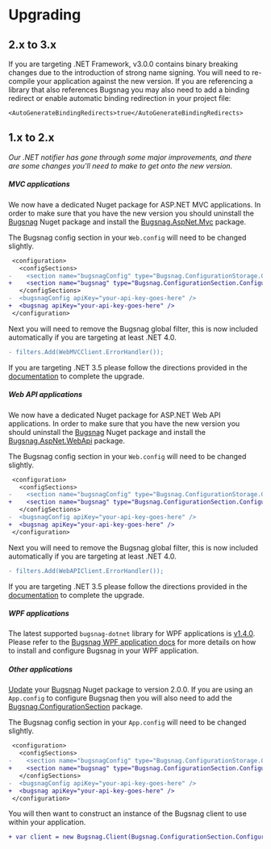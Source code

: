 Upgrading
=========

## 2.x to 3.x

If you are targeting .NET Framework, v3.0.0 contains binary breaking changes due to the introduction of strong name signing. You will need to re-compile your application against the new version. If you are referencing a library that also references Bugsnag you may also need to add a binding redirect or enable automatic binding redirection in your project file:

```
<AutoGenerateBindingRedirects>true</AutoGenerateBindingRedirects>
```

## 1.x to 2.x

*Our .NET notifier has gone through some major improvements, and there are some changes you'll need to make to get onto the new version.*

##### MVC applications

We now have a dedicated Nuget package for ASP.NET MVC applications. In order to make sure that you have the new version you should uninstall the [Bugsnag](https://www.nuget.org/packages/Bugsnag/) Nuget package and install the [Bugsnag.AspNet.Mvc](https://www.nuget.org/packages/Bugsnag.AspNet.Mvc/) package.

The Bugsnag config section in your `Web.config` will need to be changed slightly.

```diff
 <configuration>
   <configSections>
-    <section name="bugsnagConfig" type="Bugsnag.ConfigurationStorage.ConfigSection, Bugsnag" />
+    <section name="bugsnag" type="Bugsnag.ConfigurationSection.Configuration, Bugsnag.ConfigurationSection" />
   </configSections>
-  <bugsnagConfig apiKey="your-api-key-goes-here" />
+  <bugsnag apiKey="your-api-key-goes-here" />
 </configuration>
```

Next you will need to remove the Bugsnag global filter, this is now included automatically if you are targeting at least .NET 4.0.

```diff
- filters.Add(WebMVCClient.ErrorHandler());
```

If you are targeting .NET 3.5 please follow the directions provided in the [documentation](https://docs.bugsnag.com/platforms/dotnet/mvc/#basic-configuration) to complete the upgrade.

##### Web API applications

We now have a dedicated Nuget package for ASP.NET Web API applications. In order to make sure that you have the new version you should uninstall the [Bugsnag](https://www.nuget.org/packages/Bugsnag/) Nuget package and install the [Bugsnag.AspNet.WebApi](https://www.nuget.org/packages/Bugsnag.AspNet.WebApi/) package.

The Bugsnag config section in your `Web.config` will need to be changed slightly.

```diff
 <configuration>
   <configSections>
-    <section name="bugsnagConfig" type="Bugsnag.ConfigurationStorage.ConfigSection, Bugsnag" />
+    <section name="bugsnag" type="Bugsnag.ConfigurationSection.Configuration, Bugsnag.ConfigurationSection" />
   </configSections>
-  <bugsnagConfig apiKey="your-api-key-goes-here" />
+  <bugsnag apiKey="your-api-key-goes-here" />
 </configuration>
```

Next you will need to remove the Bugsnag global filter, this is now included automatically if you are targeting at least .NET 4.0.

```diff
- filters.Add(WebAPIClient.ErrorHandler());
```

If you are targeting .NET 3.5 please follow the directions provided in the [documentation](https://docs.bugsnag.com/platforms/dotnet/web-api/#basic-configuration) to complete the upgrade.

##### WPF applications

The latest supported `bugsnag-dotnet` library for WPF applications is [v1.4.0](https://github.com/bugsnag/bugsnag-dotnet/releases/tag/v1.4.0). Please refer to the [Bugsnag WPF application docs](https://docs.bugsnag.com/platforms/dotnet/wpf/) for more details on how to install and configure Bugsnag in your WPF application.

##### Other applications

[Update](https://docs.microsoft.com/en-us/nuget/consume-packages/reinstalling-and-updating-packages) your [Bugsnag](https://www.nuget.org/packages/Bugsnag/) Nuget package to version 2.0.0. If you are using an `App.config` to configure Bugsnag then you will also need to add the [Bugsnag.ConfigurationSection](https://www.nuget.org/packages/Bugsnag.ConfigurationSection/) package.

The Bugsnag config section in your `App.config` will need to be changed slightly.

```diff
 <configuration>
   <configSections>
-    <section name="bugsnagConfig" type="Bugsnag.ConfigurationStorage.ConfigSection, Bugsnag" />
+    <section name="bugsnag" type="Bugsnag.ConfigurationSection.Configuration, Bugsnag.ConfigurationSection" />
   </configSections>
-  <bugsnagConfig apiKey="your-api-key-goes-here" />
+  <bugsnag apiKey="your-api-key-goes-here" />
 </configuration>
```

You will then want to construct an instance of the Bugsnag client to use within your application.

```diff
+ var client = new Bugsnag.Client(Bugsnag.ConfigurationSection.Configuration.Settings);
```

